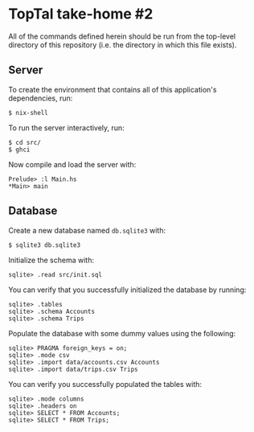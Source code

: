 # TopTal take-home #2

All of the commands defined herein should be run from the top-level directory of
this repository (i.e. the directory in which this file exists).

## Server

To create the environment that contains all of this application's dependencies,
run:

```shell
$ nix-shell
```

To run the server interactively, run:

```shell
$ cd src/
$ ghci
```

Now compile and load the server with:

```
Prelude> :l Main.hs
*Main> main
```

## Database

Create a new database named `db.sqlite3` with:

```shell
$ sqlite3 db.sqlite3
```

Initialize the schema with:

```
sqlite> .read src/init.sql
```

You can verify that you successfully initialized the database by running:

```
sqlite> .tables
sqlite> .schema Accounts
sqlite> .schema Trips
```

Populate the database with some dummy values using the following:

```
sqlite> PRAGMA foreign_keys = on;
sqlite> .mode csv
sqlite> .import data/accounts.csv Accounts
sqlite> .import data/trips.csv Trips
```

You can verify you successfully populated the tables with:

```
sqlite> .mode columns
sqlite> .headers on
sqlite> SELECT * FROM Accounts;
sqlite> SELECT * FROM Trips;
```
